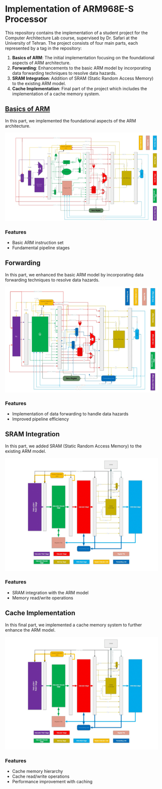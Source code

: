# Implementation of ARM968E-S Processor 

This repository contains the implementation of a student project for the Computer Architecture Lab course, supervised by Dr. Safari at the University of Tehran. The project consists of four main parts, each represented by a tag in the repository:

1. **Basics of ARM**: The initial implementation focusing on the foundational aspects of ARM architecture.
2. **Forwarding**: Enhancements to the basic ARM model by incorporating data forwarding techniques to resolve data hazards.
3. **SRAM Integration**: Addition of SRAM (Static Random Access Memory) to the existing ARM model.
4. **Cache Implementation**: Final part of the project which includes the implementation of a cache memory system.

## [Basics of ARM](https://github.com/erfanasgari21/Computer_Architecture_Lab_ARM/releases/tag/arm-base)
In this part, we implemented the foundational aspects of the ARM architecture.

![Basics of ARM](media/ARM.jpg)

### Features
- Basic ARM instruction set
- Fundamental pipeline stages

## Forwarding
In this part, we enhanced the basic ARM model by incorporating data forwarding techniques to resolve data hazards.

![Forwarding](media/Forwarding.jpg)

### Features
- Implementation of data forwarding to handle data hazards
- Improved pipeline efficiency

## SRAM Integration
In this part, we added SRAM (Static Random Access Memory) to the existing ARM model.

![SRAM Integration](media/SRAM.jpg)

### Features
- SRAM integration with the ARM model
- Memory read/write operations

## Cache Implementation
In this final part, we implemented a cache memory system to further enhance the ARM model.

![Cache Implementation](media/Cache.jpg)

### Features
- Cache memory hierarchy
- Cache read/write operations
- Performance improvement with caching
